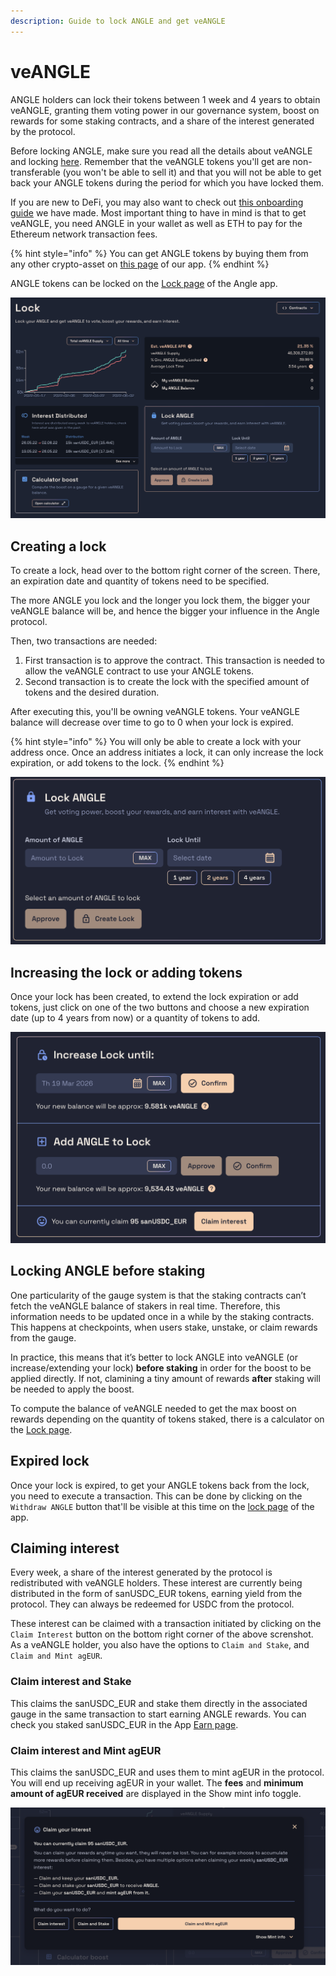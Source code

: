 ```yaml
---
description: Guide to lock ANGLE and get veANGLE
---
```


# veANGLE

ANGLE holders can lock their tokens between 1 week and 4 years to obtain veANGLE, granting them voting power in our governance system, boost on rewards for some staking contracts, and a share of the interest generated by the protocol.

Before locking ANGLE, make sure you read all the details about veANGLE and locking [here](../../governance/veANGLE/). Remember that the veANGLE tokens you'll get are non-transferable (you won't be able to sell it) and that you will not be able to get back your ANGLE tokens during the period for which you have locked them.

If you are new to DeFi, you may also want to check out [this onboarding guide](../newbie.md) we have made. Most important thing to have in mind is that to get veANGLE, you need ANGLE in your wallet as well as ETH to pay for the Ethereum network transaction fees.

{% hint style="info" %}
You can get ANGLE tokens by buying them from any other crypto-asset on [this page](https://app.angle.money/#/buy) of our app.
{% endhint %}

ANGLE tokens can be locked on the [Lock page](https://app.angle.money/#/lock) of the Angle app.

![ANGLE locking screen](../../.gitbook/assets/angle-lockscreen2.png)

## Creating a lock

To create a lock, head over to the bottom right corner of the screen. There, an expiration date and quantity of tokens need to be specified.

The more ANGLE you lock and the longer you lock them, the bigger your veANGLE balance will be, and hence the bigger your influence in the Angle protocol.

Then, two transactions are needed:

1. First transaction is to approve the contract. This transaction is needed to allow the veANGLE contract to use your ANGLE tokens.
2. Second transaction is to create the lock with the specified amount of tokens and the desired duration.

After executing this, you'll be owning veANGLE tokens. Your veANGLE balance will decrease over time to go to 0 when your lock is expired.

{% hint style="info" %}
You will only be able to create a lock with your address once. Once an address initiates a lock, it can only increase the lock expiration, or add tokens to the lock.
{% endhint %}

![Locking veANGLE](../../.gitbook/assets/locking-angle.png)

## Increasing the lock or adding tokens

Once your lock has been created, to extend the lock expiration or add tokens, just click on one of the two buttons and choose a new expiration date (up to 4 years from now) or a quantity of tokens to add.

![Modifying lock](../../.gitbook/assets/modify-lock.png)

## Locking ANGLE before staking

One particularity of the gauge system is that the staking contracts can’t fetch the veANGLE balance of stakers in real time. Therefore, this information needs to be updated once in a while by the staking contracts. This happens at checkpoints, when users stake, unstake, or claim rewards from the gauge.

In practice, this means that it’s better to lock ANGLE into veANGLE (or increase/extending your lock) **before staking** in order for the boost to be applied directly. If not, clamining a tiny amount of rewards **after** staking will be needed to apply the boost.

To compute the balance of veANGLE needed to get the max boost on rewards depending on the quantity of tokens staked, there is a calculator on the [Lock page](https://app.angle.money/#/lock).

## Expired lock

Once your lock is expired, to get your ANGLE tokens back from the lock, you need to execute a transaction. This can be done by clicking on the `Withdraw ANGLE` button that'll be visible at this time on the [lock page](https://app.angle.money/#/lock) of the app.

## Claiming interest

Every week, a share of the interest generated by the protocol is redistributed with veANGLE holders. These interest are currently being distributed in the form of sanUSDC_EUR tokens, earning yield from the protocol. They can always be redeemed for USDC from the protocol.

These interest can be claimed with a transaction initiated by clicking on the `Claim Interest` button on the bottom right corner of the above screnshot. As a veANGLE holder, you also have the options to `Claim and Stake`, and `Claim and Mint agEUR`.

### Claim interest and Stake

This claims the sanUSDC_EUR and stake them directly in the associated gauge in the same transaction to start earning ANGLE rewards. You can check you staked sanUSDC_EUR in the App [Earn page](https://app.angle.money/#/earn).

### Claim interest and Mint agEUR

This claims the sanUSDC_EUR and uses them to mint agEUR in the protocol. You will end up receiving agEUR in your wallet. The **fees** and **minimum amount of agEUR received** are displayed in the Show mint info toggle.

![Claim interest modal](../../.gitbook/assets/claim-interest.png)

